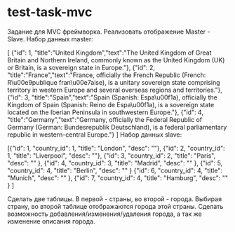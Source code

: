 # test-task-mvc
Задание для MVC фреймворка. Реализовать отображение Master - Slave. Набор данных
master:

[
{"id": 1, "title":"United Kingdom","text":"The United Kingdom of Great Britain and Northern Ireland,
commonly known as the United Kingdom (UK) or Britain, is a sovereign state in Europe."},
{"id": 2, "title":"France","text":"France, officially the French Republic (French: R\u00e9publique
fran\u00e7aise), is a unitary sovereign state comprising territory in western Europe and several overseas
regions and territories."},
{"id": 3, "title":"Spain","text":"Spain (Spanish: Espa\u00f1a), officially the Kingdom of Spain (Spanish:
Reino de Espa\u00f1a), is a sovereign state located on the Iberian Peninsula in southwestern Europe."},
{"id": 4, "title":"Germany","text":"Germany, officially the Federal Republic of Germany (German:
Bundesrepublik Deutschland), is a federal parliamentary republic in western-central Europe."}
]
Набор данных slave:

[{"id": 1, "country_id": 1, "title": "London", "desc": ""},
{"id": 2, "country_id": 1, "title": "Liverpool", "desc": ""},
{"id": 3, "country_id": 2, "title": "Paris", "desc": "" },
{"id": 4, "country_id": 3, "title": "Madrid", "desc": "" },
{"id": 5, "country_id": 4, "title": "Berlin", "desc": "" }
{"id": 6, "country_id": 4, "title": "Munich", "desc": "" },
{"id": 7, "country_id": 4, "title": "Hamburg", "desc": "" }
]

Сделать две таблицы. В первой - страны, во второй - города. Выбирая страну, во второй таблице
отображаются города этой страны. Сделать возможность добавления/изменения/удаления города, а
так же изменение описания города.
